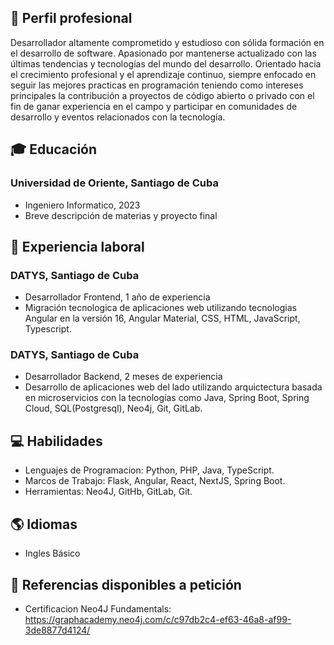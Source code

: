 ## 💼 Perfil profesional
Desarrollador altamente comprometido y estudioso con sólida formación en el desarrollo de software. Apasionado por mantenerse actualizado con las últimas tendencias y tecnologías del mundo del desarrollo. Orientado hacia el crecimiento profesional y el aprendizaje continuo, siempre enfocado en seguir las mejores practicas en programación teniendo como intereses principales la contribución a proyectos de código abierto o privado con el fin de ganar experiencia en el campo y participar en comunidades de desarrollo y eventos relacionados con la tecnología. 

## 🎓 Educación

### Universidad de Oriente, Santiago de Cuba
- Ingeniero Informatico, 2023
- Breve descripción de materias y proyecto final

## 💼 Experiencia laboral

### DATYS, Santiago de Cuba
- Desarrollador Frontend, 1 año de experiencia
- Migración tecnologica de aplicaciones web utilizando tecnologias 
  Angular en la versión 16, Angular Material, CSS, HTML, JavaScript, Typescript.

### DATYS, Santiago de Cuba
- Desarrollador Backend, 2 meses de experiencia
- Desarrollo de aplicaciones web del lado utilizando arquictectura basada en microservicios con la tecnologías como Java, Spring Boot, Spring Cloud, 
  SQL(Postgresql), Neo4j, Git, GitLab.

## 💻 Habilidades

- Lenguajes de Programacion: Python, PHP, Java, TypeScript.
- Marcos de Trabajo: Flask, Angular, React, NextJS, Spring Boot.
- Herramientas: Neo4J, GitHb, GitLab, Git.
  
## 🌎 Idiomas

-  Ingles Básico

## 🔗 Referencias disponibles a petición
- Certificacion Neo4J Fundamentals:
  https://graphacademy.neo4j.com/c/c97db2c4-ef63-46a8-af99-3de8877d4124/

